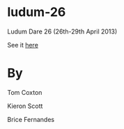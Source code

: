 ludum-26
========

Ludum Dare 26 (26th-29th April 2013)

See it [here](http://bricef.github.io/ludum-26)

By
==
Tom Coxton 

Kieron Scott

Brice Fernandes
